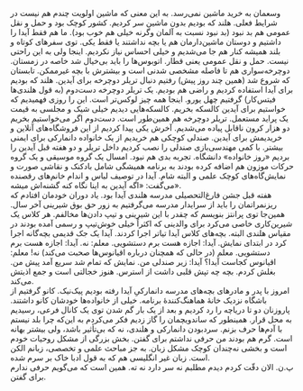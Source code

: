 <!--
.. title: روز خانواده
.. slug: 2017-06-17-family-day
.. date: 2017-06-17 16:46:40 UTC+02:00
.. tags: 
.. category: 
.. link: 
.. description: 
.. type: text
-->

وسعمان به خرید ماشین نمی‌رسد. به این معنی که ماشین اولویت چندم هم نیست در شرایط فعلی. هلند که بودیم بدون ماشین سر کردیم. کشور کوچک بود و حمل و نقل عمومی هم بد نبود (بد نبود نسبت به آلمان وگرنه خیلی هم خوب بود). ما هم فقط آیدا را داشتیم و دوستان ماشین‌دارمان هم یا بچه نداشتند یا فقط یکی. توی سفرهای کوتاه و بلند همیشه کنار هم جا می‌شدیم و خیلی احساس نیاز نکردیم. اینجا ولی به این راحتی نیست. حمل و نقل عمومی یعنی قطار. اتوبوس‌ها را باید بی‌خیال شد خاصه در زمستان. دوچرخه‌سواری هم تا فاصله مشخصی شدنی است و بیشترش با بچه غیرممکن. تابستان که شروع شد (همین چند روز پیش) رفتیم دنبال تریلر دوچرخه برای آیدین. هلند که بودیم برای آیدا استفاده کردیم و راضی هم بودیم. یک تریلر دوچرخه دست‌دوم (به قول هلندی‌ها فیتس‌کار) گرفتیم چهل یورو. اینجا همه چیز لوکس‌تر است. این را روزی فهمیدیم که خواستیم برای آیدین کالسکه بخریم. کالسکه‌هایی دیدیم خیلی شیک و مجلسی به قیمت یک پراید مستعمل. تریلر دوچرخه هم همین‌طور است. دست‌دوم اگر می‌خواستیم بخریم دو هزار کرون ناقابل پیاده می‌شدیم. آخرش یکی پیدا کردیم از این فروشگاه‌‌های آنلاین و خریدیمش برای آیدین. صندلی کوچکی هم خریدیم از یک خانواده دانمارکی برای ایمنی بیشتر. با کمی مهندسی‌بازی صندلی را نصب کردیم داخل تریلر و دو هفته قبل آیدین را بردیم «روز خانواده» دانشگاه. تجربه بدی هم نبود. امسال یک گروه موسیقی و یک گروه حرکات موزون هم اضافه کرده بودند به برنامه همیشگی شامل بادکنک و نقاشی صورت و نمایش‌گاه‌های کوچک علمی و البته شام. آیدا در توصیف لباس و اندام خانم‌های رقصنده می‌گفت: «اگه آیدین به اینا نگاه کنه گشنه‌اش میشه».  
هفته قبل جشن فارغ‌التحصیلی مدرسه هلندی آیدا بود. یاد دوران خودمان افتادم که ریزنمراتمان را باید از سرایدار مدرسه می‌گرفتیم به زور حق بوق شیرینی آخر سال. همین‌جا توی پرانتز بنویسم که چقدر با این شیرینی و تیپ دادن‌ها مخالفم. هر کلاس یک شیرین‌کاری خاصی می‌کرد برای والدینی که اکثراً خیلی خوش‌تیپ و رسمی آمده بودند در مقیاس هلندی البته. بچه‌های کلاس آیدا تیاتر اجرا کردند. آیدا یک جک قدیمی بچه‌گانه اجرا کرد در ابتدای نمایش. آیدا: اجازه هست برم دستشویی. معلم: نه. آیدا: اجازه هست برم دستشویی. معلم (در حالی که همچنان درباره اقیانوس‌ها صحبت می‌کند) نه! معلم: اقیانوس کجاست آیدا؟ آیدا: زیر صندلی من. نمایش که تمام شد سریع آمد پیش من. بغلش کردم. بچه چه تپش قلبی داشت از استرس. هنوز خجالتی است و جمع اذیتش می‌کند.  
امروز با پدر و مادرهای بچه‌های مدرسه دانمارکیِ آیدا رفته بودیم پیک‌نیک. کانو گرفتیم از باشگاه نزدیک خانهٔ هماهنگ‌کنندهٔ برنامه. خیلی از خانواده‌ها خودشان کانو داشتند. پاروزنان دو تا دریاچه را رد کردیم و بعد از یک بار گم شدن توی یک کانال فرعی، رسیدیم به محل قرار. همینطور که ساندویچمان را گاز زدیم فکر می‌کردم به این‌که چرا بلد نیستم با آدم‌ها حرف بزنم. سردبودن دانمارکی و هلندی، نه که بی‌تأثیر باشد، ولی بیشتر بهانه است. گرم هم بودند من حرفی نداشتم برای گفتن. بخش بزرگی از مشکل روحیات خودم است و بخشی نه‌چندان کوچک مشکل زبان. به جز مباحث علمی و تخصصی، زبانم الکن است. زبان غیر انگلیسی هم که به قول ادبا خاک بر سرم شده.  
پ.ن. الان دقّت کردم دیدم مطلبم نه سر دارد نه ته. همین است که می‌گویم حرفی ندارم برای گفتن.
